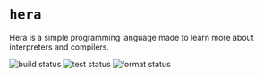 # `hera`

Hera is a simple programming language made to learn more about interpreters and compilers.

![build status](https://github.com/tejasag/awwards-bot/actions/workflows/build.yml/badge.svg)
![test status](https://github.com/tejasag/awwards-bot/actions/workflows/test.yml/badge.svg)
![format status](https://github.com/tejasag/awwards-bot/actions/workflows/format.yml/badge.svg)
